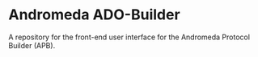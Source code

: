 # Andromeda ADO-Builder

A repository for the front-end user interface for the Andromeda Protocol Builder (APB).
